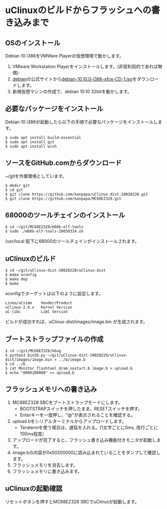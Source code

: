 # uClinuxのビルドからフラッシュへの書き込みまで

## OSのインストール

Debian 10 i386をVMWare Playerの仮想環境で動かします。

1. VMware Workstation Playerをインストールします。(非営利目的であれば無償)
1. [debian](https://www.debian.org/)の公式サイトから[debian-10.10.0-i386-xfce-CD-1.iso](https://cdimage.debian.org/debian-cd/current/i386/iso-cd/)をダウンロードします。
1. 新規仮想マシンの作成で、debian 10.10 32bitを動かします。

## 必要なパッケージをインストール

Debian 10 i386が起動したら以下の手順で必要なパッケージをインストールします。

```
$ sudo apt install build-essential
$ sudo apt install git
$ sudo apt install wish
```

## ソースをGitHub.comからダウンロード

~/gitを作業環境としています。

```
$ mkdir git
$ cd git
$ git clone https://github.com/kanpapa/uClinux-dist-20020220.git
$ git clone https://github.com/kanpapa/MC68EZ328.git
```

## 68000のツールチェインのインストール

```
$ cd ~/git/MC68EZ328/m68k-elf-tools
$ sudo ./m68k-elf-tools-20030314.sh
```

/usr/local 配下に68000のツールチェインがインストールされます。

## uClinuxのビルド

```
$ cd ~/git/uClinux-dist-20020220/uClinux-dist
$ make xconfig
$ make dep
$ make
```

xconfigでターゲットは以下のように設定します。

```
Lineo/uCsimm    Vender/Product
uClinux-2.4.x   Kernel Version
uC-libc         LibC Version
```

ビルドが成功すれば、uClinux-dist/images/image.bin が生成されます。

## ブートストラップファイルの作成

```
$ cd ~/git/MC68EZ328/bbug
$ python3 bin2b.py ~/git/uClinux-dist-20020220/uClinux-dist/images/image.bin > ../b/image.b
$ cd ../b
$ cat Monitor_flashtool_dram_nostart.b image.b > upload.b
$ echo "0000100000" >> upload.b
```

## フラッシュメモリへの書き込み

1. MC68EZ328 SBCをブートストラップモードにします。
    * BOOTSTRAPスイッチを押したまま、RESETスイッチを押す。
    * Enterキーを一度押し、"@"が表示されることを確認する。
1. upload.bをシリアルターミナルからアップロードします。
    * Teratermを使う場合は、遅延を入れる。(1文字ごとに0ms, 改行ごとに100ms程度）
1. アップロードが完了すると、フラッシュ書き込み機能付きモニタが起動します。
1. image.bの内容が0x00200000に読み込まれていることをダンプして確認します。
1. フラッシュメモリを消去します。
1. フラッシュメモリに書き込みます。

## uClinuxの起動確認

リセットボタンを押すとMC68EZ328 SBCでuClinuxが起動します。

